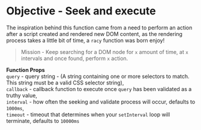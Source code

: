 # Objective - Seek and execute

The inspiration behind this function came from a need to perform an action after a script created and rendered new DOM content, as the rendering process takes a little bit of time, a `racy` function was born enjoy! 

> Mission - Keep searching for a DOM node for `x` amount of time, at `x` intervals and once found, perform `x` action.

**Function Props**  
`query` - query string - (A string containing one or more selectors to match. This string must be a valid CSS selector string),
<br/>
`callback` - callback function to execute once `query` has been validated as a truthy value, 
<br/>
`interval` - how often the seeking and validate process will occur, defaults to `1000ms`, 
<br/>
`timeout` - timeout that determines when your `setInterval` loop will terminate, defaults to `10000ms`